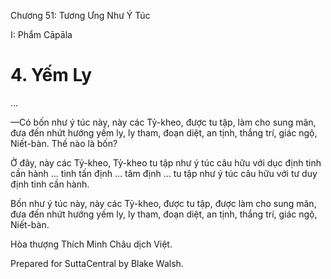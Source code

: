  

Chương 51: Tương Ưng Như Ý Túc

I: Phẩm Cāpāla

# 4\. Yếm Ly

…

—Có bốn như ý túc này, này các Tỷ-kheo, được tu tập, làm cho sung mãn, đưa đến nhứt hướng yếm ly, ly tham, đoạn diệt, an tịnh, thắng trí, giác ngộ, Niết-bàn. Thế nào là bốn?

Ở đây, này các Tỷ-kheo, Tỷ-kheo tu tập như ý túc câu hữu với dục định tinh cần hành … tinh tấn định … tâm định … tu tập như ý túc câu hữu với tư duy định tinh cần hành.

Bốn như ý túc này, này các Tỷ-kheo, được tu tập, được làm cho sung mãn, đưa đến nhứt hướng yếm ly, ly tham, đoạn diệt, an tịnh, thắng trí, giác ngộ, Niết-bàn.

Hòa thượng Thích Minh Châu dịch Việt.

Prepared for SuttaCentral by Blake Walsh.
